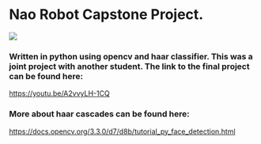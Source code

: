 # Nao Robot Capstone Project.

![](![](https://www.google.com/search?q=nao+robot&rlz=1C1CHBF_enUS759US759&tbm=isch&source=lnms&sa=X&ved=0ahUKEwjK8cOlnbjYAhVKl1QKHReaBv0Q_AUIuAIoAQ&biw=1366&bih=662#imgrc=eQAlbdJUY6zslM:))

### Written in python using opencv and haar classifier. This was a joint project with another student. The link to the final project can be found here:

https://youtu.be/A2vvyLH-1CQ


### More about haar cascades can be found here:

https://docs.opencv.org/3.3.0/d7/d8b/tutorial_py_face_detection.html
